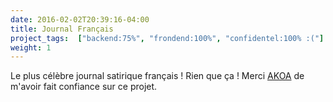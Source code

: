 ```yaml
---
date: 2016-02-02T20:39:16-04:00
title: Journal Français
project_tags:  ["backend:75%", "frondend:100%", "confidentel:100% :("]
weight: 1
---
```


Le plus célèbre journal satirique français ! Rien que ça ! Merci [AKOA](https://www.akoa.fr/) de m'avoir fait confiance sur ce projet.